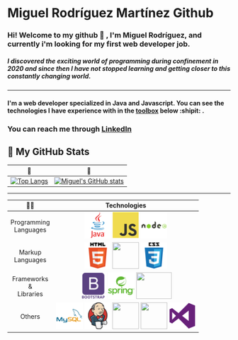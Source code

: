 # Miguel Rodríguez Martínez Github

### Hi! Welcome to my github :wave: , I'm Miguel Rodríguez, and currently i'm looking for my first web developer job.
##### I discovered the exciting world of programming during confinement in 2020 and since then I have not stopped learning and getting closer to this constantly changing world.
-------------
#### I'm a web developer specialized in Java and Javascript. You can see the technologies I have experience with in the [toolbox](#toolbox) below :shipit: .
### You can reach me through <a href="https://www.linkedin.com/in/web-developer-software-miguel-rodriguez/?locale=en_US" target="_blank">LinkedIn</a>

## :beginner: My GitHub Stats

| :footprints: | :memo: |
|- |-|
|[![Top Langs](https://github-readme-stats.vercel.app/api/top-langs/?username=MiguelJRM95&layout=compact&theme=react)](https://github.com/anuraghazra/github-readme-stats) | [![Miguel's GitHub stats](https://github-readme-stats.vercel.app/api?username=MiguelJRM95&count_private=true&show_icons=true&theme=react)](https://github.com/anuraghazra/github-readme-stats) |

-------------

| :technologist: <a name="toolbox"/> | Technologies|
|:-:|:-:|
| Programming <br /> Languages | <img src="https://github.com/devicons/devicon/blob/master/icons/java/java-original-wordmark.svg" width="60" height="60"/> <img src="https://github.com/devicons/devicon/blob/master/icons/javascript/javascript-original.svg" width="60" height="60"/> <img src="https://github.com/devicons/devicon/blob/master/icons/nodejs/nodejs-original-wordmark.svg" width="60" height="60"/> |  
| Markup <br /> Languages | <img src="https://github.com/devicons/devicon/blob/master/icons/html5/html5-original-wordmark.svg" width="60" height="60"/> <img src="https://www.svgrepo.com/show/31053/xml.svg" width="60" height="60"/> <img src="https://github.com/devicons/devicon/blob/master/icons/css3/css3-original-wordmark.svg" width="60" height="60"/> |
| Frameworks <br />&<br /> Libraries | <img src="https://github.com/devicons/devicon/blob/master/icons/bootstrap/bootstrap-plain-wordmark.svg" width="60" height="60"/> <img src="https://github.com/devicons/devicon/blob/master/icons/spring/spring-original-wordmark.svg" width="60" height="60"/> <img src="https://www.nextontop.com/assets/img/services/web/expressjs.svg" width="80" height="60"/> |
| Others | <img src="https://github.com/devicons/devicon/blob/master/icons/mysql/mysql-original-wordmark.svg" width="60" height="60"/> <img src="https://github.com/devicons/devicon/blob/master/icons/jenkins/jenkins-original.svg" width="60" height="60"/> <img src="https://iconape.com/wp-content/png_logo_vector/postman.png" width="60" height="60"/> <img src="https://cdn.worldvectorlogo.com/logos/eclipse-11.svg" width="60" height="60"/> <img src="https://github.com/devicons/devicon/blob/master/icons/visualstudio/visualstudio-plain.svg" width="60" height="60"/> |

<!--
**MiguelJRM95/MiguelJRM95** is a ✨ _special_ ✨ repository because its `README.md` (this file) appears on your GitHub profile.

Here are some ideas to get you started:

- 🔭 I’m currently working on ...
- 🌱 I’m currently learning ...
- 👯 I’m looking to collaborate on ...
- 🤔 I’m looking for help with ...
- 💬 Ask me about ...
- 📫 How to reach me: ...
- 😄 Pronouns: ...
- ⚡ Fun fact: ...
-->
